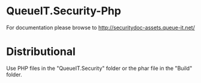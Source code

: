 QueueIT.Security-Php
====================

For documentation please browse to http://securitydoc-assets.queue-it.net/

Distributional
====================

Use PHP files in the "QueueIT.Security" folder or the phar file in the "Build" folder.
